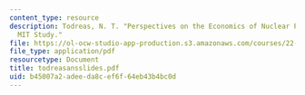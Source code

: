```yaml
---
content_type: resource
description: Todreas, N. T. "Perspectives on the Economics of Nuclear Power from the
  MIT Study."
file: https://ol-ocw-studio-app-production.s3.amazonaws.com/courses/22-39-integration-of-reactor-design-operations-and-safety-fall-2006/b45007a2adeeda8cef6f64eb43b4bc0d_todreasansslides.pdf
file_type: application/pdf
resourcetype: Document
title: todreasansslides.pdf
uid: b45007a2-adee-da8c-ef6f-64eb43b4bc0d
---
```

